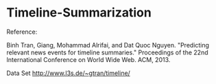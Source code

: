 # Timeline-Summarization

Reference:

Binh Tran, Giang, Mohammad Alrifai, and Dat Quoc Nguyen. "Predicting relevant news events for timeline summaries." Proceedings of the 22nd International Conference on World Wide Web. ACM, 2013.

Data Set
http://www.l3s.de/~gtran/timeline/
